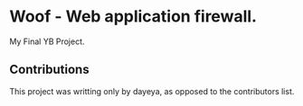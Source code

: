 # Woof - Web application firewall.

My Final YB Project.

## Contributions
This project was writting only by dayeya, as opposed to the contributors list.
